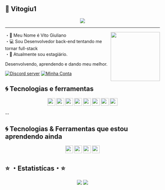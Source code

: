 ## 💭 Vitogiu1

<p align="center">
    <img src="https://discord.c99.nl/widget/theme-1/785653990553288804.png"/>
</p> 

---

<img align="right" src="https://www.faladev.com/assets/img/logo.svg" height="160px" />

 ・👦 Meu Nome é Vito Giuliano<br>
 ・💻 Sou Desenvolvedor back-end tentando me tornar full-stack<br>
 ・🤖 Atualmente sou estagiário.
  
Desenvolvendo, aprendendo e dando meu melhor.

<a href="https://discord.gg/MZqJc3KNcC"><img src="https://img.shields.io/discord/717378706976276522?style=flat&labelColor=7289da&logo=discord&logoColor=white" alt="Discord server" /></a> 
<a href="https://discord.com/users/785653990553288804"><img src="https://img.shields.io/badge/-@Vitogiu1%230001-4169E1?style=flat&labelColor=7289da&logo=discord&logoColor=white" alt="Minha Conta" /></a>

## 🌀 Tecnologias e ferramentas

<p align="center">
<img src="https://img.shields.io/badge/javascript-%23F7DF1E.svg?&style=for-the-badge&logo=javascript&logoColor=black" height="25"/>
<img src="https://img.shields.io/badge/Html-ffa500.svg?style=for-the-badge&logo=html5&logoColor=white" height="25" />
<img src="https://img.shields.io/badge/Css-7273ff.svg?style=for-the-badge&logo=css3&logoColor=white" height="25" />
<img src="https://img.shields.io/badge/node.js%20-%2343853D.svg?&style=for-the-badge&logo=node.js&logoColor=white" height="25"/>
<img src="https://img.shields.io/badge/React-blue.svg?style=for-the-badge&logo=react&logoColor=white" height="25" />
 <img src="https://img.shields.io/badge/git-%23F7DF1E.svg?&style=for-the-badge&logo=git&logoColor=black" height="25"/>
 <img src="https://img.shields.io/badge/typescript-blue.svg?&style=for-the-badge&logo=typescript&logoColor=white" height="25"/>
 <img src="https://img.shields.io/badge/MySQL-00000F?style=for-the-badge&logo=mysql&logoColor=white" height="25"/>
</p> 

--
## 🌀 Tecnologias & Ferramentas que estou aprendendo ainda
<p align="center">  
  <img src="https://img.shields.io/badge/Csharp-00000F?style=for-the-badge&logo=csharp&logoColor=white" height="25"/>
  <img src="https://img.shields.io/badge/Python-14354C?style=for-the-badge&logo=python&logoColor=white" height="25"/>
  <img src="https://img.shields.io/badge/java-964b00?style=for-the-badge&logo=java&logoColor=white"  height="25"/> 
  <img src="https://img.shields.io/badge/C++-00000F?style=for-the-badge&logo=cplusplus&logoColor=3a369c" height="25"/> 
</p>

## ⭐ ・Estatistícas・⭐

<p align="center">
  <img src="https://github-readme-stats.vercel.app/api?username=vitogiu1&show_icons=true&theme=tokyonight&line_height=27" />
  <img src="https://github-readme-stats.vercel.app/api/top-langs/?username=vitogiu1&hide=batchfile&theme=tokyonight" />
</p>

